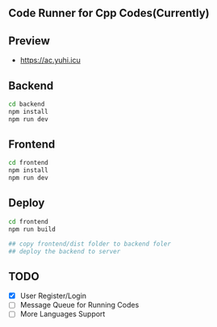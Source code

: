 ## Code Runner for Cpp Codes(Currently)

## Preview
+ https://ac.yuhi.icu

## Backend

```sh
cd backend
npm install
npm run dev
```
## Frontend

```sh
cd frontend
npm install
npm run dev
```

## Deploy

```sh
cd frontend
npm run build

## copy frontend/dist folder to backend foler
## deploy the backend to server
```

## TODO
- [x] User Register/Login
- [ ] Message Queue for Running Codes
- [ ] More Languages Support

